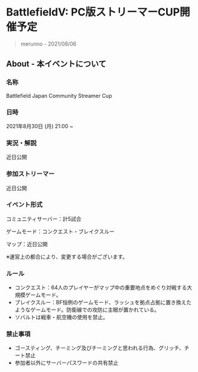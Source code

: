 # BattlefieldV: PC版ストリーマーCUP開催予定
> merunno - 2021/08/06

## About - 本イベントについて

### 名称
Battlefield Japan Community Streamer Cup

### 日時
2021年8月30日 (月)
21:00 ~

### 実況・解説
近日公開

### 参加ストリーマー
近日公開

### イベント形式
コミュニティサーバー：計5試合

ゲームモード：コンクエスト・ブレイクスルー

マップ：近日公開

※運営上の都合により、変更する場合がございます。

### ルール
* コンクエスト：64人のプレイヤーがマップ中の重要地点をめぐり対戦する大規模ゲームモード。
* ブレイクスルー：BF恒例のゲームモード、ラッシュを拠点占拠に置き換えたようなゲームモード。防衛線での攻防に主眼が置かれている。
* ソバルトは戦車・航空機の使用を禁止。

### 禁止事項
* ゴースティング、チーミング及びチーミングと思われる行為、グリッチ、チート禁止
* 参加者以外にサーバーパスワードの共有禁止